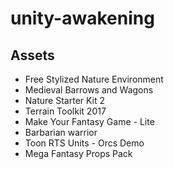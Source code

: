 # unity-awakening

## Assets
- Free Stylized Nature Environment
- Medieval Barrows and Wagons
- Nature Starter Kit 2
- Terrain Toolkit 2017
- Make Your Fantasy Game - Lite
- Barbarian warrior
- Toon RTS Units - Orcs Demo
- Mega Fantasy Props Pack


